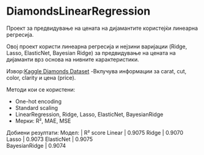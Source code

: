 # DiamondsLinearRegression

Проект за предвидување на цената на дијамантите користејќи линеарна регресија.

Овој проект користи линеарна регресија и нејзини варијации (Ridge, Lasso, ElasticNet, Bayesian Ridge) за предвидување на цената на дијаманти врз основа на нивните карактеристики.

Извор:[Kaggle Diamonds Dataset](https://www.kaggle.com/datasets/shivam2503/diamonds)
-Вклучува информации за carat, cut, color, clarity и цена (price).

Методи кои се користени:
- One-hot encoding
- Standard scaling
- LinearRegression, Ridge, Lasso, ElasticNet, BayesianRidge
- Мерки: R², MAE, MSE

Добиени резултати:
Модел:        | R² score
Linear        | 0.9075
Ridge         | 0.9070     
Lasso         | 0.9073
ElasticNet    | 0.9075  
BayesianRidge | 0.9074   


